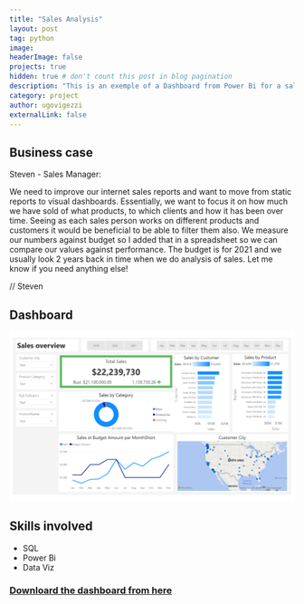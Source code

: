 ```yaml
---
title: "Sales Analysis"
layout: post
tag: python
image: 
headerImage: false
projects: true
hidden: true # don't count this post in blog pagination
description: "This is an exemple of a Dashboard from Power Bi for a sales analysis ."
category: project
author: ugovigezzi
externalLink: false
---
```


## Business case 

Steven  - Sales Manager:

We need to improve our internet sales reports and want to move from static reports to visual dashboards.
Essentially, we want to focus it on how much we have sold of what products, to which clients and how it has been over time.
Seeing as each sales person works on different products and customers it would be beneficial to be able to filter them also.
We measure our numbers against budget so I added that in a spreadsheet so we can compare our values against performance. 
The budget is for 2021 and we usually look 2 years back in time when we do analysis of sales.
Let me know if you need anything else!

// Steven


## Dashboard 

<p align="center">
  <img src="https://github.com/Ugo231091/Sales-Analysis/blob/f8c5cf8238d53c27047f72bbe5aca19837d18f00/PowerBI/Dashboard.png"/>
</p>


## Skills involved

- SQL
- Power Bi
- Data Viz


### [Downloard the dashboard from here](https://github.com/Ugo231091/Sales-Analysis/blob/f8c5cf8238d53c27047f72bbe5aca19837d18f00/PowerBI/Dashboard.pbix)

